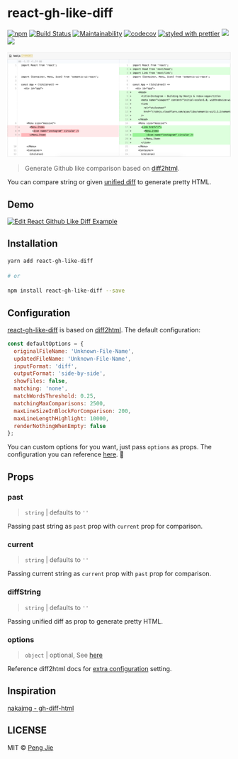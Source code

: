 # react-gh-like-diff

[![npm](https://flat.badgen.net/npm/v/react-gh-like-diff)](https://www.npmjs.com/package/react-gh-like-diff)
[![Build Status](https://flat.badgen.net/travis/neighborhood999/react-gh-like-diff)](https://travis-ci.org/neighborhood999/react-gh-like-diff)
[![Maintainability](https://api.codeclimate.com/v1/badges/4cff540dfa1df3feadd3/maintainability)](https://codeclimate.com/github/neighborhood999/react-gh-like-diff/maintainability)
[![codecov](https://flat.badgen.net/codecov/c/github/neighborhood999/react-gh-like-diff)](https://codecov.io/gh/neighborhood999/react-gh-like-diff)
[![styled with prettier](https://flat.badgen.net/badge/style%20with/prettier/ff69b4)](https://github.com/prettier/prettier)
![](https://flat.badgen.net/badge/gzip/3%20kB/green)
![](https://flat.badgen.net/badge/module%20formats/cjs,%20esm,%20umd/green)

![react-gh-like-diff](./screenshot/diff-demo.png)

> Generate Github like comparison based on [diff2html](https://github.com/rtfpessoa/diff2html).

You can compare string or given [unified diff](http://www.gnu.org/software/diffutils/manual/html_node/Example-Unified.html#Example-Unified) to generate pretty HTML.

## Demo

[![Edit React Github Like Diff Example](https://codesandbox.io/static/img/play-codesandbox.svg)](https://codesandbox.io/s/qvx7438xo6)

## Installation

```sh
yarn add react-gh-like-diff

# or

npm install react-gh-like-diff --save
```

## Configuration

[react-gh-like-diff](https://github.com/neighborhood999/react-gh-like-diff) is based on [diff2html](https://github.com/rtfpessoa/diff2html). The default configuration:

```js
const defaultOptions = {
  originalFileName: 'Unknown-File-Name',
  updatedFileName: 'Unknown-File-Name',
  inputFormat: 'diff',
  outputFormat: 'side-by-side',
  showFiles: false,
  matching: 'none',
  matchWordsThreshold: 0.25,
  matchingMaxComparisons: 2500,
  maxLineSizeInBlockForComparison: 200,
  maxLineLengthHighlight: 10000,
  renderNothingWhenEmpty: false
};
```

You can custom options for you want, just pass `options` as props. The configuration you can reference [here](https://github.com/rtfpessoa/diff2html#configuration). :mag_right:

## Props

### past

> `string` | defaults to `''`

Passing past string as `past` prop with `current` prop for comparison.

### current

> `string` | defaults to `''`

Passing current string as `current` prop with `past` prop for comparison.

### diffString

> `string` | defaults to `''`

Passing unified diff as prop to generate pretty HTML.

### options

> `object` | optional, See [here](https://github.com/neighborhood999/react-gh-like-diff/blob/master/src/utils.js#L7)

Reference diff2html docs for [extra configuration](https://github.com/rtfpessoa/diff2html#configuration) setting.

## Inspiration

[nakajmg - gh-diff-html](https://github.com/nakajmg/gh-diff-html)

## LICENSE

MIT © [Peng Jie](https://github.com/neighborhood999)
